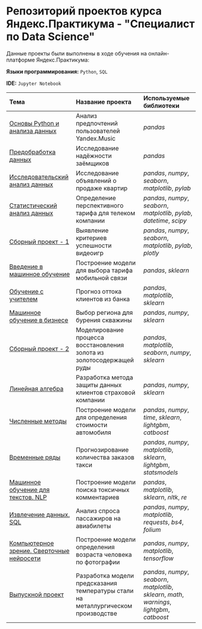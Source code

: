 # Репозиторий проектов курса Яндекс.Практикума - "Специалист по Data Science"

Данные проекты были выполнены в ходе обучения на онлайн-платформе Яндекс.Практикума:

**Языки программирования:** `Python`, `SQL`

**IDE:** `Jupyter Notebook`

| Тема | Название проекта | Используемые библиотеки | 
| :---------------------- | :---------------------- | :---------------------- |
| [Основы Python и анализа данных](01_Yandex_Music_project) | Анализ предпочтений пользователей Yandex.Music | *pandas* |
|	[Предобработка данных](02_Customer_Credibility_project) | Исследование надёжности заёмщиков | *pandas* |
|	[Исследовательский анализ данных](sale_flat.ipynb) | Исследование объявлений о продаже квартир | *pandas*, *numpy*, *seaborn*, *matplotlib*, *pylab* |
|	[Статистический анализ данных](mobile_phone_tariffs.ipynb) | Определение перспективного тарифа для телеком компании | *pandas*, *numpy*, *seaborn*, *matplotlib*, *pylab*, *datetime*, *scipy* |
|	[Сборный проект - 1](games.ipynb) | Выявление критериев успешности видеоигр | *pandas*, *numpy*, *seaborn*, *matplotlib*, *pylab*, *plotly* |
|	[Введение в машинное обучение](phone_tariffs.ipynb)| Построение модели для выбора тарифа мобильной связи | *pandas*, *sklearn* |
|	[Обучение с учителем](churn.ipynb) | Прогноз оттока клиентов из банка | *pandas*, *matplotlib*, *sklearn* |
|	[Машинное обучение в бизнесе](oil_ml.ipynb) | Выбор региона для бурения скважины | *pandas*, *numpy*, *sklearn* |
|	[Сборный проект - 2](recovery_gold.ipynb) | Моделирование процесса восстановления золота из золотосодержащей руды | *pandas*, *matplotlib*, *seaborn*, *numpy*, *sklearn* |
|	[Линейная алгебра](Defence_perc_data.ipynb) | Разработка метода защиты данных клиентов страховой компании | *pandas*, *numpy*, *sklearn* |
|	[Численные методы](auto.ipynb) | Построение модели для определения стоимости автомобиля | *pandas*, *numpy*, *time*, *sklearn*, *lightgbm*, *catboost* |
|	[Временные ряды](taxi.ipynb) | Прогнозирование количества заказов такси | *pandas*, *numpy*, *matplotlib*, *sklearn*, *lightgbm*, *statsmodels* |
|	[Машинное обучение для текстов. NLP](toxic_comments.ipynb) | Построение модели поиска токсичных комментариев | *pandas*, *matplotlib*, *sklearn*, *nltk*, *re* |
|	[Извлечение данных. SQL](14_Airline_Analytics_SQL_project) | Анализ спроса пассажиров на авиабилеты | *pandas*, *numpy*, *matplotlib*, *requests*, *bs4*, *folium* |
|	[Компьютерное зрение. Сверточные нейросети](15_Face_Recognition_CV_project) | Построение модели определения возраста человека по фотографии | *pandas*, *numpy*, *matplotlib*, *tensorflow* |
|	[Выпускной проект](16_Metallurgy_final_project) | Разработка модели предсказания температуры стали на металлургическом производстве | *pandas*, *numpy*, *seaborn*, *matplotlib*, *sklearn*, *math*, *warnings*, *lightgbm*, *catboost* |
